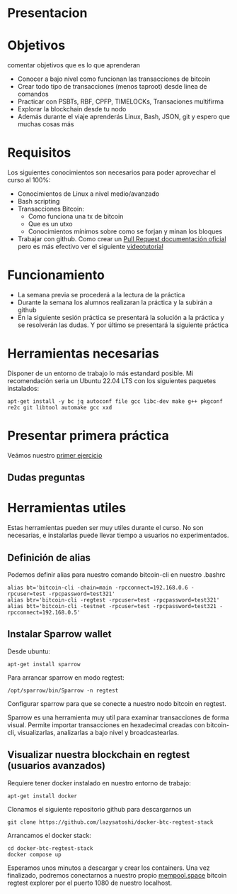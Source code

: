 # Presentacion

# Objetivos
comentar objetivos que es lo que aprenderan
* Conocer a bajo nivel como funcionan las transacciones de bitcoin
* Crear todo tipo de transacciones (menos taproot) desde linea de comandos
* Practicar con PSBTs, RBF, CPFP, TIMELOCKs, Transaciones multifirma
* Explorar la blockchain desde tu nodo
* Además durante el viaje aprenderás Linux, Bash, JSON, git y espero que muchas cosas más

# Requisitos
Los siguientes conocimientos son necesarios para poder aprovechar el curso al 100%:
* Conocimientos de Linux a nivel medio/avanzado
* Bash scripting
* Transacciones Bitcoin:
  * Como funciona una tx de bitcoin
  * Que es un utxo
  * Conocimientos mínimos sobre como se forjan y minan los bloques
* Trabajar con github. Como crear un [Pull Request documentación oficial](https://docs.github.com/en/pull-requests/collaborating-with-pull-requests/proposing-changes-to-your-work-with-pull-requests/creating-a-pull-request) pero es más efectivo ver el siguiente [videotutorial](https://www.youtube.com/watch?v=BPns9r76vSI)

# Funcionamiento
* La semana previa se procederá a la lectura de la práctica
* Durante la semana  los alumnos realizaran la práctica y la subirán a github
* En la siguiente sesión práctica se presentará la solución a la práctica y se resolverán las dudas. Y por último se presentará la siguiente práctica


# Herramientas necesarias
Disponer de un entorno de trabajo lo más estandard posible. Mi recomendación seria un Ubuntu 22.04 LTS con los siguientes paquetes instalados: 

```
apt-get install -y bc jq autoconf file gcc libc-dev make g++ pkgconf re2c git libtool automake gcc xxd
```
# Presentar primera práctica

Veámos nuestro [primer ejercicio](ejercicios/semana1/ejercicio.md)

## Dudas preguntas

# Herramientas utiles

Estas herramientas pueden ser muy utiles durante el curso. No son necesarias, e instalarlas puede llevar tiempo a usuarios no experimentados.

## Definición de alias 

Podemos definir alias para nuestro comando bitcoin-cli en nuestro .bashrc 
```
alias bt='bitcoin-cli -chain=main -rpcconnect=192.168.0.6 -rpcuser=test -rpcpassword=test321'
alias btr='bitcoin-cli -regtest -rpcuser=test -rpcpassword=test321'
alias btt='bitcoin-cli -testnet -rpcuser=test -rpcpassword=test321 -rpcconnect=192.168.0.5'
```

## Instalar Sparrow wallet
Desde ubuntu:

```
apt-get install sparrow
```

Para arrancar sparrow en modo regtest:

```
/opt/sparrow/bin/Sparrow -n regtest
```

Configurar sparrow para que se conecte a nuestro nodo bitcoin en regtest.

Sparrow es una herramienta muy util para examinar transacciones de forma visual. Permite importar transacciones en hexadecimal creadas con bitcoin-cli, visualizarlas, analizarlas a bajo nivel y broadcastearlas.

## Visualizar nuestra blockchain en regtest (usuarios avanzados)

Requiere tener docker instalado en nuestro entorno de trabajo:
```
apt-get install docker 
```

Clonamos el siguiente repositorio github para descargarnos un 
```
git clone https://github.com/lazysatoshi/docker-btc-regtest-stack
```

Arrancamos el docker stack:

```
cd docker-btc-regtest-stack
docker compose up
```

Esperamos unos minutos a descargar y crear los containers.  Una vez finalizado, podremos conectarnos a nuestro propio [mempool.space](https://localhost:1080) bitcoin regtest explorer por el puerto 1080 de nuestro localhost.

